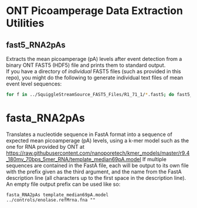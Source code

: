 # ONT Picoamperage Data Extraction Utilities 

## fast5_RNA2pAs
Extracts the mean picoamperage (pA) levels after event detection from a binary ONT FAST5 (HDF5) file and prints them to standard output.  
If you have a directory of *individual* FAST5 files (such as provided in this repo), you might do the following to generate individual 
text files of mean event level sequences:

```bash
for f in ../SquiggleStreamSource_FAST5_Files/R1_71_1/*.fast5; do fast5_RNA2pAs $f > ${f/fast5/means.txt}; done
```

# fasta_RNA2pAs
Translates a nucleotide sequence in FastA format into a sequence of expected mean picoamperage (pA) levels, using a k-mer model such as the one 
for RNA provided by ONT at https://raw.githubusercontent.com/nanoporetech/kmer_models/master/r9.4_180mv_70bps_5mer_RNA/template_median69pA.model
If multiple sequences are contained in the FastA file, each will be output to its own file with the prefix given as the third argument, and the 
name from the FastA description line (all characters up to the first space in the description line). An empty file output prefix can be used like so:

```shell
fasta_RNA2pAs template_median69pA.model ../controls/enolase.refMrna.fna ""
```
